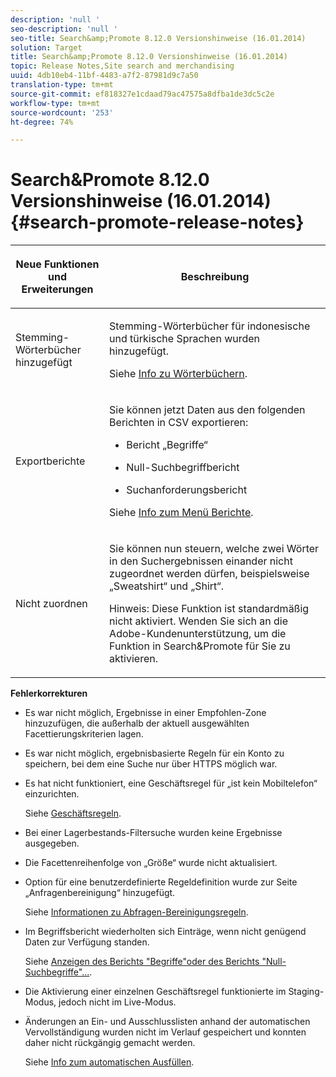 ```yaml
---
description: 'null '
seo-description: 'null '
seo-title: Search&amp;Promote 8.12.0 Versionshinweise (16.01.2014)
solution: Target
title: Search&amp;Promote 8.12.0 Versionshinweise (16.01.2014)
topic: Release Notes,Site search and merchandising
uuid: 4db10eb4-11bf-4483-a7f2-87981d9c7a50
translation-type: tm+mt
source-git-commit: ef818327e1cdaad79ac47575a8dfba1de3dc5c2e
workflow-type: tm+mt
source-wordcount: '253'
ht-degree: 74%

---
```



# Search&amp;Promote 8.12.0 Versionshinweise (16.01.2014){#search-promote-release-notes}

<table> 
 <thead> 
  <tr> 
   <th colname="col1" class="entry"> <p>Neue Funktionen und Erweiterungen </p> </th> 
   <th colname="col2" class="entry"> <p>Beschreibung </p> </th> 
  </tr> 
 </thead>
 <tbody> 
  <tr> 
   <td colname="col1"> <p>Stemming-Wörterbücher hinzugefügt </p> </td> 
   <td colname="col2"> <p> </p> <p> Stemming-Wörterbücher für indonesische und türkische Sprachen wurden hinzugefügt. </p> <p>Siehe <a href="../c-about-linguistics-menu/c-about-dictionaries.md#concept_B8028B71EC8144669614C64578EDB034" format="dita" scope="local"> Info zu Wörterbüchern</a>. </p> </td> 
  </tr> 
  <tr> 
   <td colname="col1"> <p>Exportberichte </p> </td> 
   <td colname="col2"> <p> 
     <!--3683368-->Sie können jetzt Daten aus den folgenden Berichten in CSV exportieren: 
     <ul id="ul_93B619DBB3444F64BD6D7F9E969AB1E1"> 
      <li id="li_96DDE1A196834845A0FA319903C5934B"> <p>Bericht „Begriffe“ </p> </li> 
      <li id="li_4F1A19DE98C84F8CAD963EEA2B38ED7A"> <p>Null-Suchbegriffbericht </p> </li> 
      <li id="li_A7716C62C4D44CD69D411C3FEE246D96"> <p>Suchanforderungsbericht </p> </li> 
     </ul> </p> <p>Siehe <a href="../c-about-reports-menu/c-about-reports-menu.md#concept_5F901459C7AB461BAB30B305957EB00C" format="dita" scope="local"> Info zum Menü Berichte</a>. </p> </td> 
  </tr> 
  <tr> 
   <td colname="col1"> <p>Nicht zuordnen </p> </td> 
   <td colname="col2"> <p>Sie können nun steuern, welche zwei Wörter in den Suchergebnissen einander nicht zugeordnet werden dürfen, beispielsweise „Sweatshirt“ und „Shirt“. </p> <p> <p>Hinweis: Diese Funktion ist standardmäßig nicht aktiviert. Wenden Sie sich an die Adobe-Kundenunterstützung, um die Funktion in Search&amp;Promote für Sie zu aktivieren. </p> </p> </td> 
  </tr> 
 </tbody> 
</table>

**Fehlerkorrekturen**

* Es war nicht möglich, Ergebnisse in einer Empfohlen-Zone hinzuzufügen, die außerhalb der aktuell ausgewählten Facettierungskriterien lagen.
* Es war nicht möglich, ergebnisbasierte Regeln für ein Konto zu speichern, bei dem eine Suche nur über HTTPS möglich war.
* Es hat nicht funktioniert, eine Geschäftsregel für „ist kein Mobiltelefon“ einzurichten.

   Siehe [Geschäftsregeln](../c-about-rules-menu/c-about-business-rules.md#concept_2A93D76216754D3D8412CDEA00BD26BD).

* Bei einer Lagerbestands-Filtersuche wurden keine Ergebnisse ausgegeben.
* Die Facettenreihenfolge von „Größe“ wurde nicht aktualisiert.
* Option für eine benutzerdefinierte Regeldefinition wurde zur Seite „Anfragenbereinigung“ hinzugefügt.

   Siehe [Informationen zu Abfragen-Bereinigungsregeln](../c-about-rules-menu/c-about-query-cleaning-rules.md#concept_17F3CDDC3C8A4128AF092A82B777B86C).

* Im Begriffsbericht wiederholten sich Einträge, wenn nicht genügend Daten zur Verfügung standen.

   Siehe [Anzeigen des Berichts &quot;Begriffe&quot;oder des Berichts &quot;Null-Suchbegriffe&quot;...](../c-about-reports-menu/c-about-reports-menu.md#task_53B7ED1582DD4B0E8376546A7AFC789A).

* Die Aktivierung einer einzelnen Geschäftsregel funktionierte im Staging-Modus, jedoch nicht im Live-Modus.
* Änderungen an Ein- und Ausschlusslisten anhand der automatischen Vervollständigung wurden nicht im Verlauf gespeichert und konnten daher nicht rückgängig gemacht werden.

   Siehe [Info zum automatischen Ausfüllen](../c-about-auto-complete.md#concept_093A9CD754864BA79B456FE4BEB64578).

